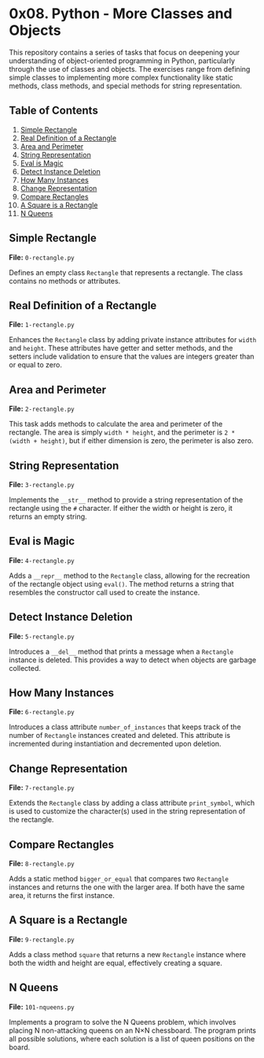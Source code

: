 # 0x08. Python - More Classes and Objects

This repository contains a series of tasks that focus on deepening your understanding of object-oriented programming in Python, particularly through the use of classes and objects. The exercises range from defining simple classes to implementing more complex functionality like static methods, class methods, and special methods for string representation.

## Table of Contents

1. [Simple Rectangle](#simple-rectangle)
2. [Real Definition of a Rectangle](#real-definition-of-a-rectangle)
3. [Area and Perimeter](#area-and-perimeter)
4. [String Representation](#string-representation)
5. [Eval is Magic](#eval-is-magic)
6. [Detect Instance Deletion](#detect-instance-deletion)
7. [How Many Instances](#how-many-instances)
8. [Change Representation](#change-representation)
9. [Compare Rectangles](#compare-rectangles)
10. [A Square is a Rectangle](#a-square-is-a-rectangle)
11. [N Queens](#n-queens)

## Simple Rectangle

**File:** `0-rectangle.py`

Defines an empty class `Rectangle` that represents a rectangle. The class contains no methods or attributes.

## Real Definition of a Rectangle

**File:** `1-rectangle.py`

Enhances the `Rectangle` class by adding private instance attributes for `width` and `height`. These attributes have getter and setter methods, and the setters include validation to ensure that the values are integers greater than or equal to zero.

## Area and Perimeter

**File:** `2-rectangle.py`

This task adds methods to calculate the area and perimeter of the rectangle. The area is simply `width * height`, and the perimeter is `2 * (width + height)`, but if either dimension is zero, the perimeter is also zero.

## String Representation

**File:** `3-rectangle.py`

Implements the `__str__` method to provide a string representation of the rectangle using the `#` character. If either the width or height is zero, it returns an empty string.

## Eval is Magic

**File:** `4-rectangle.py`

Adds a `__repr__` method to the `Rectangle` class, allowing for the recreation of the rectangle object using `eval()`. The method returns a string that resembles the constructor call used to create the instance.

## Detect Instance Deletion

**File:** `5-rectangle.py`

Introduces a `__del__` method that prints a message when a `Rectangle` instance is deleted. This provides a way to detect when objects are garbage collected.

## How Many Instances

**File:** `6-rectangle.py`

Introduces a class attribute `number_of_instances` that keeps track of the number of `Rectangle` instances created and deleted. This attribute is incremented during instantiation and decremented upon deletion.

## Change Representation

**File:** `7-rectangle.py`

Extends the `Rectangle` class by adding a class attribute `print_symbol`, which is used to customize the character(s) used in the string representation of the rectangle.

## Compare Rectangles

**File:** `8-rectangle.py`

Adds a static method `bigger_or_equal` that compares two `Rectangle` instances and returns the one with the larger area. If both have the same area, it returns the first instance.

## A Square is a Rectangle

**File:** `9-rectangle.py`

Adds a class method `square` that returns a new `Rectangle` instance where both the width and height are equal, effectively creating a square.

## N Queens

**File:** `101-nqueens.py`

Implements a program to solve the N Queens problem, which involves placing N non-attacking queens on an N×N chessboard. The program prints all possible solutions, where each solution is a list of queen positions on the board.

